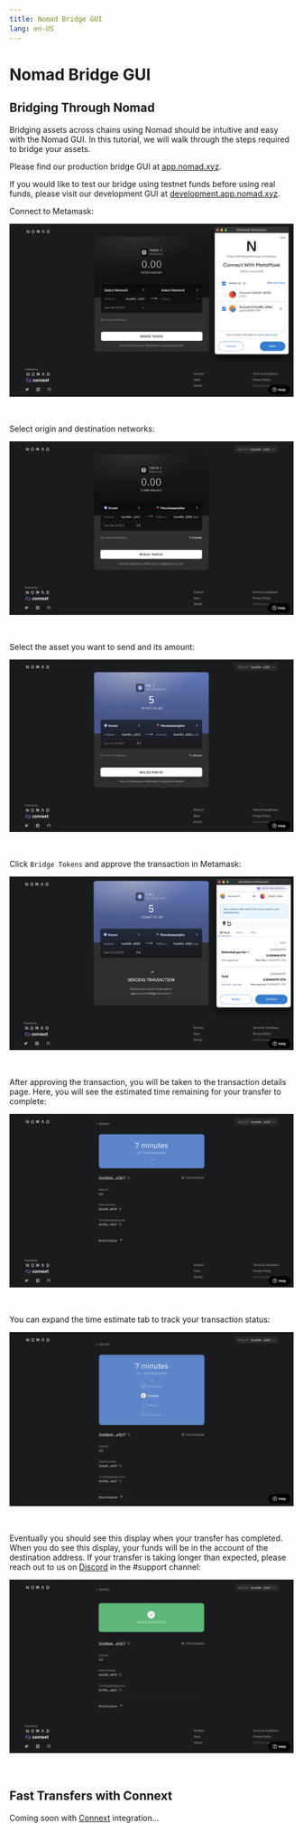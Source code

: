 ```yaml
---
title: Nomad Bridge GUI
lang: en-US
---
```


# Nomad Bridge GUI

## Bridging Through Nomad

Bridging assets across chains using Nomad should be intuitive and easy with the Nomad GUI. In this tutorial, we will walk through the steps required to bridge your assets.

Please find our production bridge GUI at [app.nomad.xyz](https://app.nomad.xyz/).

If you would like to test our bridge using testnet funds before using real funds, please visit our development GUI at [development.app.nomad.xyz](https://development.app.nomad.xyz/).

Connect to Metamask:

![Connect to Metamask](../public/tutorials/bridge-gui/connect-metamask.png)

<br>

Select origin and destination networks:

![Select Origin and Destination Networks](../public/tutorials/bridge-gui/choose-networks.png)

<br>

Select the asset you want to send and its amount:

![Select an Asset and Amount](../public/tutorials/bridge-gui/select-asset-amount.png)

<br>

Click `Bridge Tokens` and approve the transaction in Metamask:

![Approve Bridge Transaction](../public/tutorials/bridge-gui/approve-send-tx.png)

<br>

After approving the transaction, you will be taken to the transaction details page. Here, you will see the estimated time remaining for your transfer to complete:

![See Transaction Details](../public/tutorials/bridge-gui/tx-hash-page.png)

<br>

You can expand the time estimate tab to track your transaction status:

![See Expanded Transaction Details](../public/tutorials/bridge-gui/tx-hash-page-expanded.png)

<br>

Eventually you should see this display when your transfer has completed. When you do see this display, your funds will be in the account of the destination address. If your transfer is taking longer than expected, please reach out to us on [Discord](https://discord.gg/RurtmJApqm) in the #support channel:

![Finished](../public/tutorials/bridge-gui/tx-finished.png)

<br>

## Fast Transfers with Connext

Coming soon with [Connext](https://nxtp-docs.connext.network/) integration...
